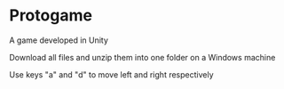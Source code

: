 # Protogame
A game developed in Unity

Download all files and unzip them into one folder on a Windows machine

Use keys "a" and "d" to move left and right respectively
